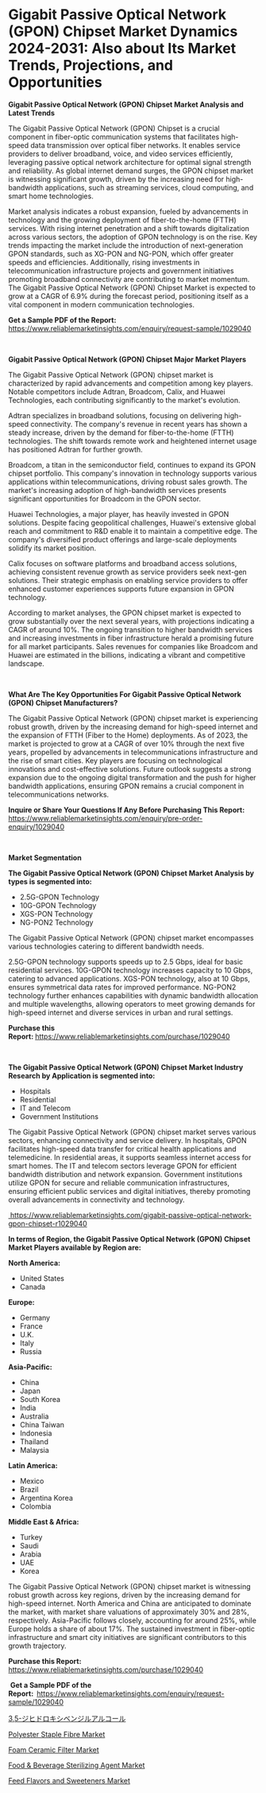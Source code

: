 <p><h1>Gigabit Passive Optical Network (GPON) Chipset Market Dynamics 2024-2031: Also about Its Market Trends, Projections, and Opportunities</h1></p><p><strong>Gigabit Passive Optical Network (GPON) Chipset Market Analysis and Latest Trends</strong></p>
<p><p>The Gigabit Passive Optical Network (GPON) Chipset is a crucial component in fiber-optic communication systems that facilitates high-speed data transmission over optical fiber networks. It enables service providers to deliver broadband, voice, and video services efficiently, leveraging passive optical network architecture for optimal signal strength and reliability. As global internet demand surges, the GPON chipset market is witnessing significant growth, driven by the increasing need for high-bandwidth applications, such as streaming services, cloud computing, and smart home technologies.</p><p>Market analysis indicates a robust expansion, fueled by advancements in technology and the growing deployment of fiber-to-the-home (FTTH) services. With rising internet penetration and a shift towards digitalization across various sectors, the adoption of GPON technology is on the rise. Key trends impacting the market include the introduction of next-generation GPON standards, such as XG-PON and NG-PON, which offer greater speeds and efficiencies. Additionally, rising investments in telecommunication infrastructure projects and government initiatives promoting broadband connectivity are contributing to market momentum. The Gigabit Passive Optical Network (GPON) Chipset Market is expected to grow at a CAGR of 6.9% during the forecast period, positioning itself as a vital component in modern communication technologies.</p></p>
<p><strong>Get a Sample PDF of the Report:&nbsp;</strong> <a href="https://www.reliablemarketinsights.com/enquiry/request-sample/1029040">https://www.reliablemarketinsights.com/enquiry/request-sample/1029040</a></p>
<p>&nbsp;</p>
<p><strong>Gigabit Passive Optical Network (GPON) Chipset Major Market Players</strong></p>
<p><p>The Gigabit Passive Optical Network (GPON) chipset market is characterized by rapid advancements and competition among key players. Notable competitors include Adtran, Broadcom, Calix, and Huawei Technologies, each contributing significantly to the market's evolution.</p><p>Adtran specializes in broadband solutions, focusing on delivering high-speed connectivity. The company's revenue in recent years has shown a steady increase, driven by the demand for fiber-to-the-home (FTTH) technologies. The shift towards remote work and heightened internet usage has positioned Adtran for further growth.</p><p>Broadcom, a titan in the semiconductor field, continues to expand its GPON chipset portfolio. This company's innovation in technology supports various applications within telecommunications, driving robust sales growth. The market's increasing adoption of high-bandwidth services presents significant opportunities for Broadcom in the GPON sector.</p><p>Huawei Technologies, a major player, has heavily invested in GPON solutions. Despite facing geopolitical challenges, Huawei's extensive global reach and commitment to R&D enable it to maintain a competitive edge. The company's diversified product offerings and large-scale deployments solidify its market position.</p><p>Calix focuses on software platforms and broadband access solutions, achieving consistent revenue growth as service providers seek next-gen solutions. Their strategic emphasis on enabling service providers to offer enhanced customer experiences supports future expansion in GPON technology.</p><p>According to market analyses, the GPON chipset market is expected to grow substantially over the next several years, with projections indicating a CAGR of around 10%. The ongoing transition to higher bandwidth services and increasing investments in fiber infrastructure herald a promising future for all market participants. Sales revenues for companies like Broadcom and Huawei are estimated in the billions, indicating a vibrant and competitive landscape.</p></p>
<p>&nbsp;</p>
<p><strong>What Are The Key Opportunities For Gigabit Passive Optical Network (GPON) Chipset Manufacturers?</strong></p>
<p><p>The Gigabit Passive Optical Network (GPON) chipset market is experiencing robust growth, driven by the increasing demand for high-speed internet and the expansion of FTTH (Fiber to the Home) deployments. As of 2023, the market is projected to grow at a CAGR of over 10% through the next five years, propelled by advancements in telecommunications infrastructure and the rise of smart cities. Key players are focusing on technological innovations and cost-effective solutions. Future outlook suggests a strong expansion due to the ongoing digital transformation and the push for higher bandwidth applications, ensuring GPON remains a crucial component in telecommunications networks.</p></p>
<p><strong>Inquire or Share Your Questions If Any Before Purchasing This Report:</strong> <a href="https://www.reliablemarketinsights.com/enquiry/pre-order-enquiry/1029040">https://www.reliablemarketinsights.com/enquiry/pre-order-enquiry/1029040</a></p>
<p>&nbsp;</p>
<p><strong>Market Segmentation</strong></p>
<p><strong>The Gigabit Passive Optical Network (GPON) Chipset Market Analysis by types is segmented into:</strong></p>
<p><ul><li>2.5G-GPON Technology</li><li>10G-GPON Technology</li><li>XGS-PON Technology</li><li>NG-PON2 Technology</li></ul></p>
<p><p>The Gigabit Passive Optical Network (GPON) chipset market encompasses various technologies catering to different bandwidth needs. </p><p>2.5G-GPON technology supports speeds up to 2.5 Gbps, ideal for basic residential services. 10G-GPON technology increases capacity to 10 Gbps, catering to advanced applications. XGS-PON technology, also at 10 Gbps, ensures symmetrical data rates for improved performance. NG-PON2 technology further enhances capabilities with dynamic bandwidth allocation and multiple wavelengths, allowing operators to meet growing demands for high-speed internet and diverse services in urban and rural settings.</p></p>
<p><strong>Purchase this Report:&nbsp;</strong><a href="https://www.reliablemarketinsights.com/purchase/1029040">https://www.reliablemarketinsights.com/purchase/1029040</a></p>
<p>&nbsp;</p>
<p><strong>The Gigabit Passive Optical Network (GPON) Chipset Market Industry Research by Application is segmented into:</strong></p>
<p><ul><li>Hospitals</li><li>Residential</li><li>IT and Telecom</li><li>Government Institutions</li></ul></p>
<p><p>The Gigabit Passive Optical Network (GPON) chipset market serves various sectors, enhancing connectivity and service delivery. In hospitals, GPON facilitates high-speed data transfer for critical health applications and telemedicine. In residential areas, it supports seamless internet access for smart homes. The IT and telecom sectors leverage GPON for efficient bandwidth distribution and network expansion. Government institutions utilize GPON for secure and reliable communication infrastructures, ensuring efficient public services and digital initiatives, thereby promoting overall advancements in connectivity and technology.</p></p>
<p><a href="https://www.reliablemarketinsights.com/gigabit-passive-optical-network-gpon-chipset-r1029040">&nbsp;https://www.reliablemarketinsights.com/gigabit-passive-optical-network-gpon-chipset-r1029040</a></p>
<p><strong>In terms of Region, the Gigabit Passive Optical Network (GPON) Chipset Market Players available by Region are:</strong></p>
<p>
    <p> <strong> North America: </strong>
        <ul>
            <li>United States</li>
            <li>Canada</li>
        </ul>
        </p> 
    <p> <strong> Europe: </strong>
        <ul>
            <li>Germany</li>
            <li>France</li>
            <li>U.K.</li>
            <li>Italy</li>
            <li>Russia</li>
        </ul>
        </p> 
    <p> <strong> Asia-Pacific: </strong>
        <ul>
            <li>China</li>
            <li>Japan</li>
            <li>South Korea</li>
            <li>India</li>
            <li>Australia</li>
            <li>China Taiwan</li>
            <li>Indonesia</li>
            <li>Thailand</li>
            <li>Malaysia</li>
        </ul>
        </p> 
    <p> <strong> Latin America: </strong>
        <ul>
            <li>Mexico</li>
            <li>Brazil</li>
            <li>Argentina Korea</li>
            <li>Colombia</li>
        </ul>
        </p> 
    <p> <strong> Middle East & Africa: </strong>
        <ul>
            <li>Turkey</li>
            <li>Saudi</li>
            <li>Arabia</li>
            <li>UAE</li>
            <li>Korea</li>
        </ul>
    </p>
    </p>
<p><p>The Gigabit Passive Optical Network (GPON) chipset market is witnessing robust growth across key regions, driven by the increasing demand for high-speed internet. North America and China are anticipated to dominate the market, with market share valuations of approximately 30% and 28%, respectively. Asia-Pacific follows closely, accounting for around 25%, while Europe holds a share of about 17%. The sustained investment in fiber-optic infrastructure and smart city initiatives are significant contributors to this growth trajectory.</p></p>
<p><strong>Purchase this Report: </strong><a href="https://www.reliablemarketinsights.com/purchase/1029040">https://www.reliablemarketinsights.com/purchase/1029040</a></p>
<p>&nbsp;<strong>Get a Sample PDF of the Report:&nbsp;&nbsp;</strong><a href="https://www.reliablemarketinsights.com/enquiry/request-sample/1029040">https://www.reliablemarketinsights.com/enquiry/request-sample/1029040</a></p>
<p><strong></strong></p>
<p><p><a href="https://medium.com/@gla8aaroyals/3-5-dihydroxybenzyl-alcohol-market-%E3%81%AE%E3%82%B0%E3%83%AD%E3%83%BC%E3%83%90%E3%83%AB%E5%B8%82%E5%A0%B4%E6%A6%82%E8%A6%81%E3%81%AF-%E4%B8%96%E7%95%8C%E3%81%8A%E3%82%88%E3%81%B3%E4%B8%BB%E8%A6%81%E5%B8%82%E5%A0%B4%E3%81%AB%E3%81%8A%E3%81%91%E3%82%8B%E6%A5%AD%E7%95%8C%E3%81%AB%E5%BD%B1%E9%9F%BF%E3%82%92%E4%B8%8E%E3%81%88%E3%82%8B%E4%B8%BB%E8%A6%81%E3%81%AA%E3%83%88%E3%83%AC%E3%83%B3%E3%83%89%E3%81%AB%E3%81%A4%E3%81%84%E3%81%A6-%E7%8B%AC%E8%87%AA%E3%81%AE%E8%A6%96%E7%82%B9%E3%82%92%E6%8F%90%E4%BE%9B%E3%81%97%E3%81%BE%E3%81%99-e8d05ee7e0e0">3,5-ジヒドロキシベンジルアルコール</a></p><p><a href="https://www.linkedin.com/pulse/market-insights-global-polyester-staple-fibre-forecast-innovation-nupjf?trackingId=zWA9IjccRpOwiRGM4nMFjw%3D%3D">Polyester Staple Fibre Market</a></p><p><a href="https://www.linkedin.com/pulse/foam-ceramic-filter-market-share-new-trends-analysis-its-08r3f?trackingId=dkhbC643RAStsAp%2BkJhB7A%3D%3D">Foam Ceramic Filter Market</a></p><p><a href="https://medium.com/@davena30q5hattub/the-food-beverage-sterilizing-agent-market-has-grown-significantly-as-a-result-of-several-51bcf412ad27">Food & Beverage Sterilizing Agent Market</a></p><p><a href="https://issuu.com/reportprime-2/docs/feed-flavors-and-sweeteners-market-_80cf76d42accf3">Feed Flavors and Sweeteners Market</a></p></p>